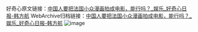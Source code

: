 好奇心原文链接：[中国人要把法国小众漫画拍成电影，能行吗？_娱乐_好奇心日报-韩方航](https://www.qdaily.com/articles/8947.html)
WebArchive归档链接：[中国人要把法国小众漫画拍成电影，能行吗？_娱乐_好奇心日报-韩方航](http://web.archive.org/web/20190623153629/https://www.qdaily.com/articles/8947.html)
![image](http://ww3.sinaimg.cn/large/007d5XDply1g3ve1bo27pj30u02mxe81)